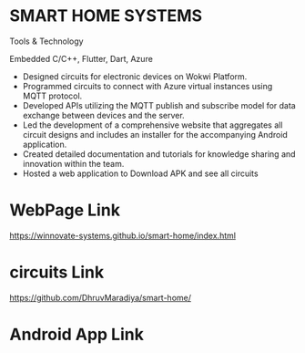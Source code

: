 # SMART HOME SYSTEMS

Tools & Technology

Embedded C/C++, Flutter, Dart, Azure

- Designed circuits for electronic devices on Wokwi Platform.
- Programmed circuits to connect with Azure virtual instances using MQTT protocol.
- Developed APIs utilizing the MQTT publish and subscribe model for data exchange between devices and the server.
- Led the development of a comprehensive website that aggregates all circuit designs and includes an installer for the accompanying Android application.
- Created detailed documentation and tutorials for knowledge sharing and innovation within the team.
- Hosted a web application to Download APK and see all circuits

# WebPage Link

https://winnovate-systems.github.io/smart-home/index.html

# circuits Link

https://github.com/DhruvMaradiya/smart-home/

# Android App Link


